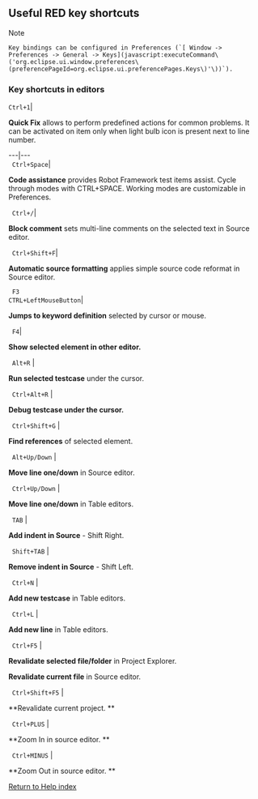## Useful RED key shortcuts

Note

    Key bindings can be configured in Preferences (`[ Window -> Preferences -> General -> Keys](javascript:executeCommand\('org.eclipse.ui.window.preferences\(preferencePageId=org.eclipse.ui.preferencePages.Keys\)'\))`).

### Key shortcuts in editors

`Ctrl+1`|

 **Quick Fix** allows to perform predefined actions for common problems. It
can be activated on item only when light bulb icon is present next to line
number.  
  
---|---  
` Ctrl+Space`|

 **Code assistance** provides Robot Framework test items assist. Cycle through
modes with CTRL+SPACE. Working modes are customizable in Preferences.  
  
` Ctrl+/`|

 **Block comment** sets multi-line comments on the selected text in Source
editor.  
  
` Ctrl+Shift+F`|

 **Automatic source formatting** applies simple source code reformat in Source
editor.  
  
` F3`  
`CTRL+LeftMouseButton`|

 **Jumps to keyword definition** selected by cursor or mouse.  
  
` F4`|

 **Show selected element in other editor.**  
  
` Alt+R` |

**Run selected testcase** under the cursor.  
  
` Ctrl+Alt+R` |

**Debug testcase under the cursor.**  
  
` Ctrl+Shift+G` |

**Find references** of selected element.  
  
` Alt+Up/Down` |

**Move line one/down** in Source editor.  
  
` Ctrl+Up/Down` |

**Move line one/down** in Table editors.  
  
` TAB` |

**Add indent in Source** \- Shift Right.  
  
` Shift+TAB` |

**Remove indent in Source** \- Shift Left.  
  
` Ctrl+N` |

**Add new testcase** in Table editors.  
  
` Ctrl+L` |

**Add new line** in Table editors.  
  
` Ctrl+F5` |

**Revalidate selected file/folder** in Project Explorer.

 **Revalidate current file** in Source editor.  
  
` Ctrl+Shift+F5` |

**Revalidate current project. **  
  
` Ctrl+PLUS` |

**Zoom In in source editor. **  
  
` Ctrl+MINUS` |

**Zoom Out in source editor. **

[Return to Help index](http://nokia.github.io/RED/help/)
